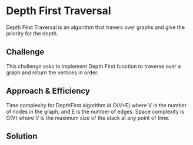 
# Depth First Traversal
<!-- Short summary or background information -->
Depth First Traversal is an algorithm that travers over graphs and give the priority for the depth. 

## Challenge
<!-- Description of the challenge -->
This challenge asks to implement Depth First function to traverse over a graph and return the vertices in order.

## Approach & Efficiency
<!-- What approach did you take? Why? What is the Big O space/time for this approach? -->
Time complexity for DepthFirst algorithm id O(V+E) where V is the number of nodes in the graph, and E is the number of edges.
Space complexity is O(V) where V is the maximum size of the stack at any point of time.

## Solution
<!-- Embedded whiteboard image -->